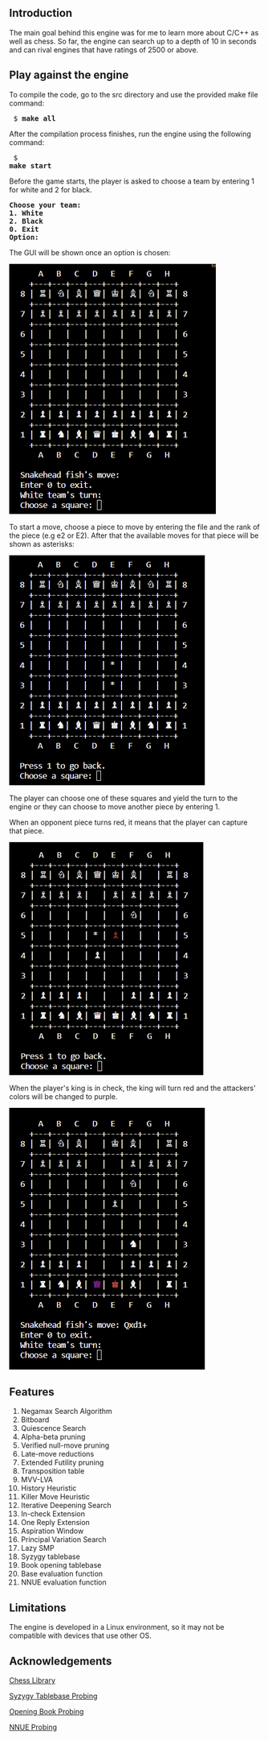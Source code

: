## Introduction
The main goal behind this engine was for me to learn more about C/C++ as well as chess. So far, the engine can search up to a depth of 10 in seconds and can rival engines that have ratings of 2500 or above. 

## Play against the engine
To compile the code, go to the src directory and use the provided make file command: <pre> $ <b>make all</b> </pre>
After the compilation process finishes, run the engine using the following command: <pre> $ <b>make start</b> </pre>

Before the game starts, the player is asked to choose a team by entering 1 for white and 2 for black.
<pre>
<b>Choose your team:
1. White
2. Black
0. Exit
Option:</b> </pre>

The GUI will be shown once an option is chosen:

![GUI 1](img/gui_1.png)

To start a move, choose a piece to move by entering the file and the rank of the piece (e.g e2 or E2). After that the available moves for that piece will be shown as asterisks:

![GUI 2](img/gui_2.png)

The player can choose one of these squares and yield the turn to the engine or they can choose to move another piece by entering 1.

When an opponent piece turns red, it means that the player can capture that piece.

![GUI Capture](img/capture.png)

When the player's king is in check, the king will turn red and the attackers' colors will be changed to purple.

![GUI In Check](img/in_check.png)

## Features
1. Negamax Search Algorithm
2. Bitboard
3. Quiescence Search
4. Alpha-beta pruning
5. Verified null-move pruning
6. Late-move reductions
7. Extended Futility pruning
8. Transposition table
9. MVV-LVA
10. History Heuristic
11. Killer Move Heuristic
12. Iterative Deepening Search
13. In-check Extension
14. One Reply Extension
15. Aspiration Window
16. Principal Variation Search
17. Lazy SMP
18. Syzygy tablebase
19. Book opening tablebase
20. Base evaluation function
21. NNUE evaluation function

## Limitations
The engine is developed in a Linux environment, so it may not be compatible with devices that use other OS.

## Acknowledgements
[Chess Library](https://github.com/Disservin/chess-library)

[Syzygy Tablebase Probing](https://github.com/jdart1/Fathom)

[Opening Book Probing](https://www.youtube.com/watch?v=eGGL_9_qduI&t=527s&ab_channel=BluefeverSoftware)

[NNUE Probing](https://github.com/dshawul/nnue-probe)
